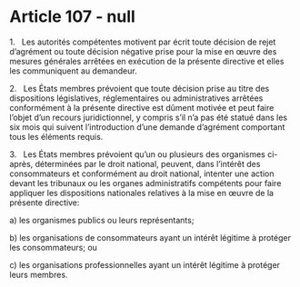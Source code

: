 # Article 107 - null


1.   Les autorités compétentes motivent par écrit toute décision de rejet d’agrément ou toute décision négative prise pour la mise en œuvre des mesures générales arrêtées en exécution de la présente directive et elles les communiquent au demandeur.

2.   Les États membres prévoient que toute décision prise au titre des dispositions législatives, réglementaires ou administratives arrêtées conformément à la présente directive est dûment motivée et peut faire l’objet d’un recours juridictionnel, y compris s’il n’a pas été statué dans les six mois qui suivent l’introduction d’une demande d’agrément comportant tous les éléments requis.

3.   Les États membres prévoient qu’un ou plusieurs des organismes ci-après, déterminées par le droit national, peuvent, dans l’intérêt des consommateurs et conformément au droit national, intenter une action devant les tribunaux ou les organes administratifs compétents pour faire appliquer les dispositions nationales relatives à la mise en œuvre de la présente directive:

a) les organismes publics ou leurs représentants;

b) les organisations de consommateurs ayant un intérêt légitime à protéger les consommateurs; ou

c) les organisations professionnelles ayant un intérêt légitime à protéger leurs membres.
